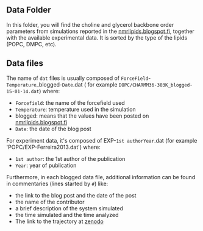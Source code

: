 ## Data Folder

In this folder, you will find the choline and glycerol backbone order parameters from simulations reported in the [nmrlipids.blogspot.fi](http://nmrlipids.blogspot.fi), together with the available experimental data.
It is sorted by the type of the lipids (POPC, DMPC, etc).


## Data files

The name of  `dat` files is usually composed of  `ForceField`-`Temperature`_blogged-`Date`.dat ( for example `DOPC/CHARMM36-303K_blogged-15-01-14.dat`) where:
- `Forcefield`: the name of the forcefield used
- `Temperature`: temperature used in the simulation
- blogged: means that the values have been posted on [nmrlipids.blogspot.fi](http://nmrlipids.blogspot.fi)
- `Date`: the date of the blog post

For experiment data, it's composed of EXP-`1st authorYear`.dat (for example 'POPC/EXP-Ferreira2013.dat') where:
- `1st author`: the 1st author of the publication
- `Year`: year of publication

Furthermore, in each blogged data file, additional information can be found in commentaries (lines started by `#`) like:
- the link to the blog post and the date of the post
- the name of the contributor
- a brief description of the system simulated
- the time simulated and the time analyzed
- The link to the trajectory at [zenodo](https://zenodo.org/)
